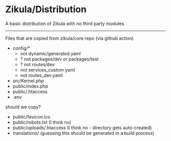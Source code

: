 # Zikula/Distribution

A basic distribution of Zikula with no third party modules

----

Files that are copied from zikula/core repo (via github action)
 - config/*
   - not dynamic/generated.yaml
   - ? not packages/dev or packages/test
   - ? not routes/dev
   - not services_custom.yaml
   - not routes_dev.yaml
 - src/Kernel.php
 - public/index.php
 - public/.htaccess
 - .env

should we copy?
 - public/favicon.ico
 - public/robots.txt (I think no)
 - public/uploads/.htaccess (I think no - directory gets auto-created)
 - translations/ (guessing this should be generated in a build process)
